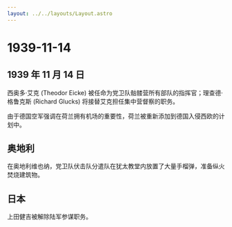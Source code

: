 ```yaml
---
layout: ../../layouts/Layout.astro
---
```


# 1939-11-14

## 1939 年 11 月 14 日

西奥多·艾克 (Theodor Eicke)
被任命为党卫队骷髅营所有部队的指挥官；理查德·格鲁克斯 (Richard Glucks)
将接替艾克担任集中营督察的职务。

由于德国空军强调在荷兰拥有机场的重要性，荷兰被重新添加到德国入侵西欧的计划中。

## 奥地利

在奥地利维也纳，党卫队伏击队分遣队在犹太教堂内放置了大量手榴弹，准备纵火焚烧建筑物。

## 日本

上田健吉被解除陆军参谋职务。